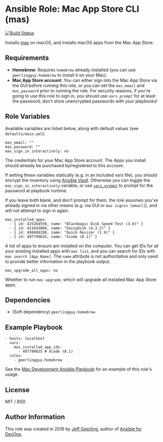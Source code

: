 # Ansible Role: Mac App Store CLI (mas)

[![Build Status](https://travis-ci.org/geerlingguy/ansible-role-mas.svg?branch=master)](https://travis-ci.org/geerlingguy/ansible-role-mas)

Installs [mas](https://github.com/mas-cli/mas) on macOS, and installs macOS apps from the Mac App Store.

## Requirements

  - **Homebrew**: Requires `homebrew` already installed (you can use `geerlingguy.homebrew` to install it on your Mac).
  - **Mac App Store account**: You can either sign into the Mac App Store via the GUI before running this role, or you can set the `mas_email` and `mas_password` prior to running the role. For security reasons, if you're going to use this role to sign in, you should use `vars_prompt` for at least the password; don't store unencrypted passwords with your playbooks!

## Role Variables

Available variables are listed below, along with default values (see `defaults/main.yml`):

    mas_email: ""
    mas_password: ""
    mas_sign_in_interactively: no

The credentials for your Mac App Store account. The Apps you install should already be purchased by/registered to this account.

If setting these variables statically (e.g. in an included vars file), you should encrypt the inventory using [Ansible Vault](http://docs.ansible.com/ansible/playbooks_vault.html). Otherwise you can toggle the `mas_sign_in_interactively` variable, or use [`vars_prompt`](http://docs.ansible.com/ansible/playbooks_prompts.html) to prompt for the password at playbook runtime.

If you leave both blank, and don't prompt for them, the role assumes you've already signed in via other means (e.g. via GUI or `mas signin [email]`), and will not attempt to sign in again.

    mas_installed_apps:
      - { id: 425264550, name: "Blackmagic Disk Speed Test (3.0)" }
      - { id: 411643860, name: "DaisyDisk (4.3.2)" }
      - { id: 498486288, name: "Quick Resizer (1.9)" }
      - { id: 497799835, name: "Xcode (8.1)" }

A list of apps to ensure are installed on the computer. You can get IDs for all your existing installed apps with `mas list`, and you can search for IDs with `mas search [App Name]`. The `name` attribute is not authoritative and only used to provide better information in the playbook output.

    mas_upgrade_all_apps: no

Whether to run `mas upgrade`, which will upgrade all installed Mac App Store apps.

## Dependencies

  - (Soft dependency) `geerlingguy.homebrew`

## Example Playbook

    - hosts: localhost
      vars:
        mas_installed_app_ids:
          - 497799835 # Xcode (8.1)
      roles:
        - geerlingguy.homebrew

See the [Mac Development Ansible Playbook](https://github.com/geerlingguy/mac-dev-playbook) for an example of this role's usage.

## License

MIT / BSD

## Author Information

This role was created in 2016 by [Jeff Geerling](https://www.jeffgeerling.com/), author of [Ansible for DevOps](https://www.ansiblefordevops.com/).
